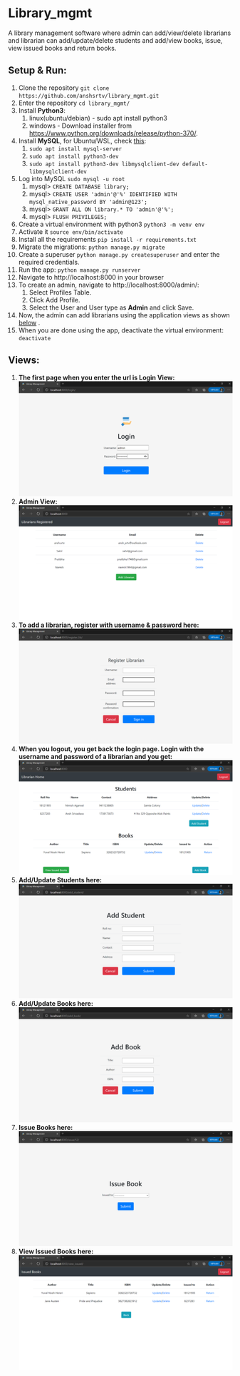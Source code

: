# Library_mgmt
A library management software where admin can add/view/delete librarians and librarian can add/update/delete students and add/view books, issue, view issued books and return books.


## Setup & Run:
1. Clone the repository `git clone https://github.com/anshsrtv/library_mgmt.git`
1. Enter the repository `cd library_mgmt/`
1. Install **Python3**:
    1. linux(ubuntu/debian) - sudo apt install python3
    1. windows - Download installer from https://www.python.org/downloads/release/python-370/.
1. Install **MySQL**, for Ubuntu/WSL, check [this](https://www.digitalocean.com/community/tutorials/how-to-create-a-django-app-and-connect-it-to-a-database): 
    1. `sudo apt install mysql-server`
    1. `sudo apt install python3-dev`
    1. `sudo apt install python3-dev libmysqlclient-dev default-libmysqlclient-dev`
1. Log into MySQL `sudo mysql -u root`
    1. mysql> `CREATE DATABASE library;`
    1. mysql> `CREATE USER 'admin'@'%' IDENTIFIED WITH mysql_native_password BY 'admin@123';`
    1. mysql> `GRANT ALL ON library.* TO 'admin'@'%';`
    1. mysql> `FLUSH PRIVILEGES;`
1. Create a virtual environment with python3 `python3 -m venv env`
1. Activate it `source env/bin/activate`
1. Install all the requirements `pip install -r requirements.txt`
1. Migrate the migrations: `python manage.py migrate`
1. Create a superuser `python manage.py createsuperuser` and enter the required credentials.
1. Run the app: `python manage.py runserver`
1. Navigate to http://localhost:8000 in your browser
1. To create an admin, navigate to http://localhost:8000/admin/:
    1. Select Profiles Table.
    1. Click Add Profile.
    1. Select the User and User type as **Admin** and click Save.
1. Now, the admin can add librarians using the application views as shown [below](#views) .
1. When you are done using the app, deactivate the virtual environment: `deactivate`

## Views:
1. **The first page when you enter the url is Login View:**
    <img src="documentation/login_view.png">
1. **Admin View:**
    <img src="documentation/Admin_home_view.png">
1. **To add a librarian, register with username & password here:**
    <img src="documentation/register_librarian_view.png">
1. **When you logout, you get back the login page. Login with the username and password of a librarian and you get:**
    <img src="documentation/Librarian_home_view.png">
1. **Add/Update Students here:**
    <img src="documentation/add_student_view.png">
1. **Add/Update Books here:**
    <img src="documentation/add_book_view.png">
1. **Issue Books here:**
    <img src="documentation/issue_book_view.png">
1. **View Issued Books here:**
    <img src="documentation/issued_books_view.png">

